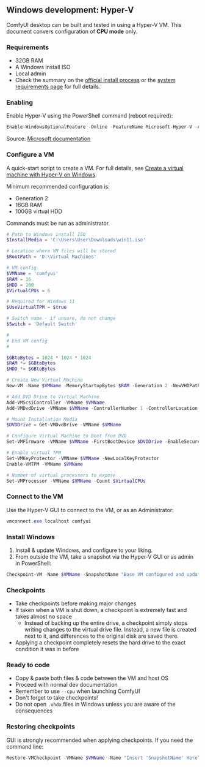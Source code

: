 ## Windows development: Hyper-V

ComfyUI desktop can be built and tested in using a Hyper-V VM.  This document convers configuration of **CPU mode** only.

### Requirements

- 32GB RAM
- A Windows install ISO
- Local admin
- Check the summary on the [official install process](https://learn.microsoft.com/virtualization/hyper-v-on-windows/quick-start/enable-hyper-v#check-requirements) or the [system requirements page](https://learn.microsoft.com/virtualization/hyper-v-on-windows/reference/hyper-v-requirements) for full details.

### Enabling

Enable Hyper-V using the PowerShell command (reboot required):

```ps1
Enable-WindowsOptionalFeature -Online -FeatureName Microsoft-Hyper-V -All
```

Source: [Microsoft documentation](https://learn.microsoft.com/en-us/virtualization/hyper-v-on-windows/quick-start/enable-hyper-v#enable-hyper-v-using-powershell)

### Configure a VM

A quick-start script to create a VM.  For full details, see [Create a virtual machine with Hyper-V on Windows](https://learn.microsoft.com/en-us/virtualization/hyper-v-on-windows/quick-start/create-virtual-machine).

Minimum recommended configuration is:

- Generation 2
- 16GB RAM
- 100GB virtual HDD

Commands must be run as administrator.

```ps1
# Path to Windows install ISO
$InstallMedia = 'C:\Users\User\Downloads\win11.iso'

# Location where VM files will be stored
$RootPath = 'D:\Virtual Machines'

# VM config
$VMName = 'comfyui'
$RAM = 16
$HDD = 100
$VirtualCPUs = 6

# Required for Windows 11
$UseVirtualTPM = $true

# Switch name - if unsure, do not change
$Switch = 'Default Switch'

#
# End VM config
#

$GBtoBytes = 1024 * 1024 * 1024
$RAM *= $GBtoBytes
$HDD *= $GBtoBytes

# Create New Virtual Machine
New-VM -Name $VMName -MemoryStartupBytes $RAM -Generation 2 -NewVHDPath "$RootPath\$VMName\$VMName.vhdx" -NewVHDSizeBytes $HDD -Path "$RootPath\$VMName" -SwitchName $Switch

# Add DVD Drive to Virtual Machine
Add-VMScsiController -VMName $VMName
Add-VMDvdDrive -VMName $VMName -ControllerNumber 1 -ControllerLocation 0 -Path $InstallMedia

# Mount Installation Media
$DVDDrive = Get-VMDvdDrive -VMName $VMName

# Configure Virtual Machine to Boot from DVD
Set-VMFirmware -VMName $VMName -FirstBootDevice $DVDDrive -EnableSecureBoot On

# Enable virtual TPM
Set-VMKeyProtector -VMName $VMName -NewLocalKeyProtector
Enable-VMTPM -VMName $VMName

# Number of virtual processors to expose
Set-VMProcessor -VMName $VMName -Count $VirtualCPUs
```

### Connect to the VM

Use the Hyper-V GUI to connect to the VM, or as an Administrator:

```ps1
vmconnect.exe localhost comfyui
```

### Install Windows

1. Install & update Windows, and configure to your liking.
1. From outside the VM, take a snapshot via the Hyper-V GUI or as admin in PowerShell:

```ps1
Checkpoint-VM -Name $VMName -SnapshotName "Base VM configured and updated"
```

### Checkpoints

- Take checkpoints before making major changes
- If taken when a VM is shut down, a checkpoint is extremely fast and takes almost no space
  - Instead of backing up the entire drive, a checkpoint simply stops writing changes to the virtual drive file.  Instead, a new file is created next to it, and differences to the original disk are saved there.
- Applying a checkpoint completely resets the hard drive to the exact condition it was in before

### Ready to code

- Copy & paste both files & code between the VM and host OS
- Proceed with normal dev documentation
- Remember to use `--cpu` when launching ComfyUI
- Don't forget to take checkpoints!
- Do not open `.vhdx` files in Windows unless you are aware of the consequences

### Restoring checkpoints

GUI is strongly recommended when applying checkpoints.  If you need the command line:

```ps1
Restore-VMCheckpoint -VMName $VMName -Name "Insert 'SnapshotName' Here"
```
